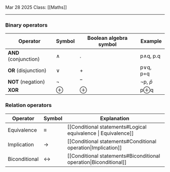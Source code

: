 Mar 28 2025
Class: [[Maths]]
- - -
### Binary operators

| Operator              | Symbol | Boolean algebra symbol | Example       |
| --------------------- | ------ | ---------------------- | ------------- |
| **AND** (conjunction) | ∧      | .                      | p∧q, p.q      |
| **OR** (disjunction)  | ∨      | +                      | p∨q, p+q      |
| **NOT** (negation)    | ¬      | ‾                      | ¬p, $\bar{p}$ |
| **XOR**               | ⊕      | ⊕                      | p⊕q           |

### Relation operators

| Operator      | Symbol            | Explanation                                                       |
| ------------- | ----------------- | ----------------------------------------------------------------- |
| Equivalence   | $\equiv$          | [[Conditional statements#Logical equivalence \| Equivalence]]     |
| Implication   | $\rightarrow$     | [[Conditional statements#Conditional operation\|Implication]]     |
| Biconditional | $\leftrightarrow$ | [[Conditional statements#Biconditional operation\|Biconditional]] |
